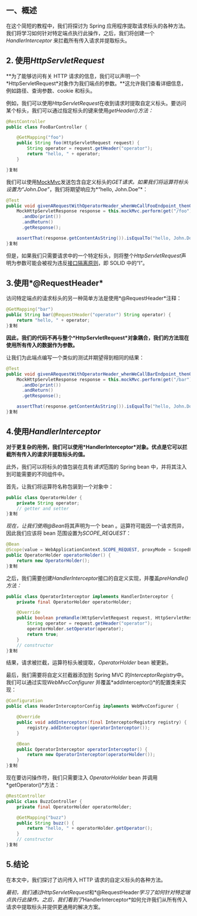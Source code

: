 ## 一、概述

在这个简短的教程中，我们将探讨为 Spring 应用程序提取请求标头的各种方法。我们将学习如何针对特定端点执行此操作，之后，我们将创建一个*HandlerInterceptor* 来拦截所有传入请求并提取标头。

## 2. 使用*HttpServletRequest*

**为了能够访问有关 HTTP 请求的信息，我们可以声明一个\*HttpServletRequest\*对象作为我们端点的参数。**这允许我们查看详细信息，例如路径、查询参数、cookie 和标头。

例如，我们可以使用*HttpServletRequest*在收到请求时提取自定义标头。要访问某个标头，我们可以通过指定标头的键来使用*getHeader()方法：*

```java
@RestController
public class FooBarController {

    @GetMapping("foo")
    public String foo(HttpServletRequest request) {
        String operator = request.getHeader("operator");
        return "hello, " + operator;
    }

}复制
```

我们可以使用[MockMvc](https://www.baeldung.com/integration-testing-in-spring)发送包含自定义标头的*GET请求。*如果我们将运算符标头设置为*“John.Doe”*，我们将期望响应为*“hello, John.Doe”*：

```java
@Test
public void givenARequestWithOperatorHeader_whenWeCallFooEndpoint_thenOperatorIsExtracted() throws Exception {
    MockHttpServletResponse response = this.mockMvc.perform(get("/foo").header("operator", "John.Doe"))
      .andDo(print())
      .andReturn()
      .getResponse();

    assertThat(response.getContentAsString()).isEqualTo("hello, John.Doe");
}复制
```

但是，如果我们只需要请求中的一个特定标头，则将整个*HttpServletRequest*声明为参数可能会被视为违反[接口隔离原则](https://www.baeldung.com/java-interface-segregation)，即 SOLID 中的“I”。

## 3.使用*@RequestHeader*

访问特定端点的请求标头的另一种简单方法是使用*@RequestHeader*注释：

```java
@GetMapping("bar")
public String bar(@RequestHeader("operator") String operator) {
    return "hello, " + operator;
}复制
```

**因此，我们的代码不再与整个\*HttpServletRequest\*对象耦合，我们的方法现在使用所有传入的数据作为参数。**

让我们为此端点编写一个类似的测试并期望得到相同的结果：

```java
@Test
public void givenARequestWithOperatorHeader_whenWeCallBarEndpoint_thenOperatorIsExtracted() throws Exception {
    MockHttpServletResponse response = this.mockMvc.perform(get("/bar").header("operator", "John.Doe"))
      .andDo(print())
      .andReturn()
      .getResponse();

    assertThat(response.getContentAsString()).isEqualTo("hello, John.Doe");
}复制
```

## 4.使用*HandlerInterceptor*

**对于更复杂的用例，我们可以使用\*HandlerInterceptor\*对象。优点是它可以拦截所有传入的请求并提取标头的值。**

此外，我们可以将标头的值包装在具有*请求*范围的 Spring bean 中，并将其注入到可能需要的不同组件中。

首先，让我们将运算符名称包装到一个对象中：

```java
public class OperatorHolder {
    private String operator;
    // getter and setter
}复制
```

*现在，让我们使用@Bean*将其声明为一个 bean 。运算符可能因一个请求而异，因此我们应该将 bean 范围设置为*SCOPE_REQUEST*：

```java
@Bean
@Scope(value = WebApplicationContext.SCOPE_REQUEST, proxyMode = ScopedProxyMode.TARGET_CLASS)
public OperatorHolder operatorHolder() {
    return new OperatorHolder();
}复制
```

之后，我们需要创建*HandlerInterceptor*接口的自定义实现，并覆盖*preHandle()*方法*：*

```java
public class OperatorInterceptor implements HandlerInterceptor {
    private final OperatorHolder operatorHolder;

    @Override
    public boolean preHandle(HttpServletRequest request, HttpServletResponse response, Object handler) throws Exception {
        String operator = request.getHeader("operator");
        operatorHolder.setOperator(operator);
        return true;
    }
    // constructor
}复制
```

结果，请求被拦截，运算符标头被提取，*OperatorHolder* bean 被更新。

最后，我们需要将自定义拦截器添加到 Spring MVC 的*InterceptorRegistry*中。我们可以通过实现*WebMvcConfigurer* 并覆盖*addInterceptor()*的配置类来实现：

```java
@Configuration
public class HeaderInterceptorConfig implements WebMvcConfigurer {

    @Override
    public void addInterceptors(final InterceptorRegistry registry) {
        registry.addInterceptor(operatorInterceptor());
    }

    @Bean
    public OperatorInterceptor operatorInterceptor() {
        return new OperatorInterceptor(operatorHolder());
    }
}复制
```

现在要访问操作符，我们只需要注入 *OperatorHolder* bean 并调用*getOperator()*方法：

```java
@RestController
public class BuzzController {
    private final OperatorHolder operatorHolder;

    @GetMapping("buzz")
    public String buzz() {
        return "hello, " + operatorHolder.getOperator();
    }
    // constructor
}复制
```

## 5.结论

在本文中，我们探讨了访问传入 HTTP 请求的自定义标头的各种方法。

*最初，我们通过HttpServletRequest*和*@RequestHeader*学习了如何针对特定端点执行此操作。之后，我们看到了*HandlerInterceptor*如何允许我们从所有传入请求中提取标头并提供更通用的解决方案。